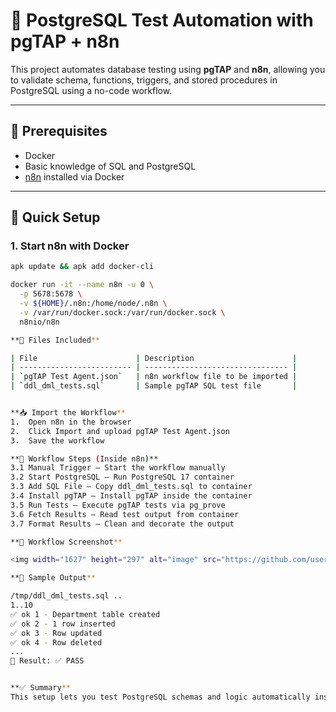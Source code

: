 # 🧪 PostgreSQL Test Automation with pgTAP + n8n

This project automates database testing using **pgTAP** and **n8n**, allowing you to validate schema, functions, triggers, and stored procedures in PostgreSQL using a no-code workflow.

---

## 🔧 Prerequisites

- Docker
- Basic knowledge of SQL and PostgreSQL
- [n8n](https://n8n.io/) installed via Docker

---

## 🚀 Quick Setup

### 1. Start n8n with Docker

```bash
apk update && apk add docker-cli

docker run -it --name n8n -u 0 \
  -p 5678:5678 \
  -v ${HOME}/.n8n:/home/node/.n8n \
  -v /var/run/docker.sock:/var/run/docker.sock \
  n8nio/n8n

**📂 Files Included**

| File                      | Description                      |
| ------------------------- | -------------------------------- |
| `pgTAP Test Agent.json`   | n8n workflow file to be imported |
| `ddl_dml_tests.sql`       | Sample pgTAP SQL test file       |


**📥 Import the Workflow**
1.	Open n8n in the browser
2.	Click Import and upload pgTAP Test Agent.json
3.	Save the workflow

**🔁 Workflow Steps (Inside n8n)**
3.1 Manual Trigger – Start the workflow manually
3.2 Start PostgreSQL – Run PostgreSQL 17 container
3.3 Add SQL File – Copy ddl_dml_tests.sql to container
3.4 Install pgTAP – Install pgTAP inside the container
3.5 Run Tests – Execute pgTAP tests via pg_prove
3.6 Fetch Results – Read test output from container
3.7 Format Results – Clean and decorate the output

**📸 Workflow Screenshot**

<img width="1627" height="297" alt="image" src="https://github.com/user-attachments/assets/22b5872d-ea0d-4c89-b8fd-c0e910124478" />

**📄 Sample Output**

/tmp/ddl_dml_tests.sql ..
1..10
✅ ok 1 - Department table created
✅ ok 2 - 1 row inserted
✅ ok 3 - Row updated
✅ ok 4 - Row deleted
...
🏁 Result: ✅ PASS


**✅ Summary**
This setup lets you test PostgreSQL schemas and logic automatically inside Docker using pgTAP and n8n — without a full CI/CD pipeline.


